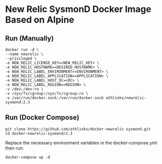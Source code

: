 # New Relic SysmonD Docker Image Based on Alpine

## Run (Manually)
```
docker run -d \
--name newrelic \
--privileged \
-e NEW_RELIC_LICENSE_KEY=<NEW_RELIC_KEY> \
-e NEW_RELIC_HOSTNAME=<DESIRED_HOSTNAME> \
-e NEW_RELIC_LABEL_ENVIRONMENT=<ENVIRONMENT> \
-e NEW_RELIC_LABEL_APPLICATION=<APPLICATION> \
-e NEW_RELIC_LABEL_HOST_DC=<DC> \
-e NEW_RELIC_LABEL_REGION=<REGION> \
-v /dev:/dev:ro \
-v /sys/fs/cgroup:/sys/fs/cgroup:ro \
-v /var/run/docker.sock:/var/run/docker.sock athlinks/newrelic-sysmond:2.3
```

## Run (Docker Compose)
```
git clone https://github.com/athlinks/docker-newrelic-sysmond.git
cd docker-newrelic-sysmond/2.3
```

Replace the necessary environment variables in the docker-compose.yml then run:
```
docker-compose up -d
```
